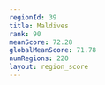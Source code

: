 ```yaml
---
regionId: 39
title: Maldives
rank: 90
meanScore: 72.28
globalMeanScore: 71.78
numRegions: 220
layout: region_score
---
```

